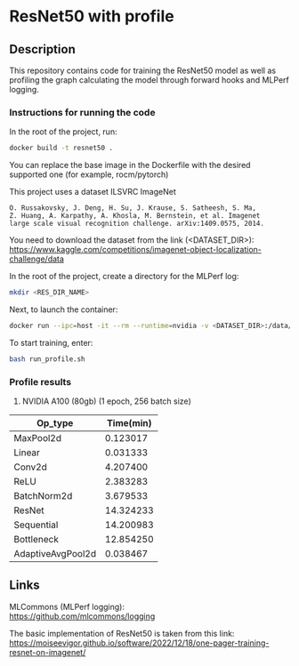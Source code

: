 # ResNet50 with profile

## Description
This repository contains code for training the ResNet50 model as well as profiling the graph calculating the model through forward hooks and MLPerf logging.

### Instructions for running the code
In the root of the project, run:
```bash
docker build -t resnet50 .
```
You can replace the base image in the Dockerfile with the desired supported one (for example, rocm/pytorch)

This project uses a dataset ILSVRC ImageNet

    O. Russakovsky, J. Deng, H. Su, J. Krause, S. Satheesh, S. Ma,
    Z. Huang, A. Karpathy, A. Khosla, M. Bernstein, et al. Imagenet
    large scale visual recognition challenge. arXiv:1409.0575, 2014.

You need to download the dataset from the link (<DATASET_DIR>): https://www.kaggle.com/competitions/imagenet-object-localization-challenge/data

In the root of the project, create a directory for the MLPerf log:
```bash
mkdir <RES_DIR_NAME>
```

Next, to launch the container:
```bash
docker run --ipc=host -it --rm --runtime=nvidia -v <DATASET_DIR>:/data/train -v <RES_DIR_NAME>:/results resnet50:latest
```

To start training, enter:
```bash
bash run_profile.sh
```

### Profile results
1) NVIDIA A100 (80gb) (1 epoch, 256 batch size)

| Op_type           | Time(min) |
|-------------------|-----------|
| MaxPool2d         | 0.123017  |
| Linear            | 0.031333  |
| Conv2d            | 4.207400  |
| ReLU              | 2.383283  |
| BatchNorm2d       | 3.679533  |
| ResNet            | 14.324233 |
| Sequential        | 14.200983 |
| Bottleneck        | 12.854250 |
| AdaptiveAvgPool2d | 0.038467  |

## Links
MLCommons (MLPerf logging):\
https://github.com/mlcommons/logging

The basic implementation of ResNet50 is taken from this link:\
https://moiseevigor.github.io/software/2022/12/18/one-pager-training-resnet-on-imagenet/
